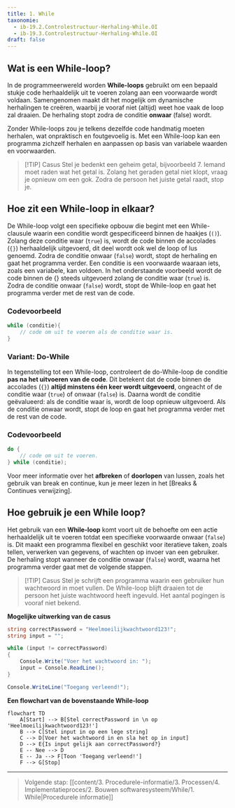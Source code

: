 ```yaml
---
title: 1. While
taxonomie:
  - ib-19.2.Controlestructuur-Herhaling-While.OI
  - ib-19.3.Controlestructuur-Herhaling-While.OI
draft: false
---
```


## Wat is een While-loop?
In de programmeerwereld worden **While-loops** gebruikt om een bepaald stukje code herhaaldelijk uit te voeren zolang aan een voorwaarde wordt voldaan. Samengenomen maakt dit het mogelijk om dynamische herhalingen te creëren, waarbij je vooraf niet (altijd) weet hoe vaak de loop zal draaien. De herhaling stopt zodra de conditie **onwaar** (false) wordt.

Zonder While-loops zou je telkens dezelfde code handmatig moeten herhalen, wat onpraktisch en foutgevoelig is. Met een While-loop kan een programma zichzelf herhalen en aanpassen op basis van variabele waarden en voorwaarden.

> [!TIP] Casus
> Stel je bedenkt een geheim getal, bijvoorbeeld 7. Iemand moet raden wat het getal is. Zolang het geraden getal niet klopt, vraag je opnieuw om een gok. Zodra de persoon het juiste getal raadt, stop je.

## Hoe zit een While-loop in elkaar?
De While-loop volgt een specifieke opbouw die begint met een While-clausule waarin een conditie wordt gespecificeerd binnen de haakjes (`()`). Zolang deze conditie waar (`true`) is, wordt de code binnen de accolades (`{}`) herhaaldelijk uitgevoerd, dit deel wordt ook wel de loop of lus genoemd. Zodra de conditie onwaar (`false`) wordt, stopt de herhaling en gaat het programma verder.
Een conditie is een voorwaarde waaraan iets, zoals een variabele, kan voldoen.
In het onderstaande voorbeeld wordt de code binnen de {} steeds uitgevoerd zolang de conditie waar (`true`) is. Zodra de conditie onwaar (`false`) wordt, stopt de While-loop en gaat het programma verder met de rest van de code.

### Codevoorbeeld
```C#
while (conditie){
    // code om uit te voeren als de conditie waar is.
}
```
### Variant: Do-While
In tegenstelling tot een While-loop, controleert de do-While-loop de conditie **pas na het uitvoeren van de code**. Dit betekent dat de code binnen de accolades (`{}`) **altijd minstens één keer wordt uitgevoerd**, ongeacht of de conditie waar (`true`) of onwaar (`false`) is. Daarna wordt de conditie geëvalueerd: als de conditie waar is, wordt de loop opnieuw uitgevoerd. Als de conditie onwaar wordt, stopt de loop en gaat het programma verder met de rest van de code.

### Codevoorbeeld
```C#
do {
    // code om uit te voeren.
} while (conditie);
```

Voor meer informatie over het **afbreken** of **doorlopen** van lussen, zoals het gebruik van break en continue, kun je meer lezen in het [Breaks & Continues verwijzing].

## Hoe gebruik je een While loop?
Het gebruik van een **While-loop** komt voort uit de behoefte om een actie herhaaldelijk uit te voeren totdat een specifieke voorwaarde onwaar (`false`) is. Dit maakt een programma flexibel en geschikt voor iteratieve taken, zoals tellen, verwerken van gegevens, of wachten op invoer van een gebruiker. De herhaling stopt wanneer de conditie onwaar (`false`) wordt, waarna het programma verder gaat met de volgende stappen.

> [!TIP] Casus
> Stel je schrijft een programma waarin een gebruiker hun wachtwoord in moet vullen. De While-loop blijft draaien tot de persoon het juiste wachtwoord heeft ingevuld. Het aantal pogingen is vooraf niet bekend.

**Mogelijke uitwerking van de casus**
```C#
string correctPassword = "Heelmoeilijkwachtwoord123!";
string input = "";

while (input != correctPassword)
{
    Console.Write("Voer het wachtwoord in: ");
    input = Console.ReadLine();
}

Console.WriteLine("Toegang verleend!");
```

**Een flowchart van de bovenstaande While-loop**

```mermaid
flowchart TD
    A[Start] --> B[Stel correctPassword in \n op 'Heelmoeilijkwachtwoord123!']
    B --> C[Stel input in op een lege string]
    C --> D[Voer het wachtwoord in en sla het op in input]
    D --> E{Is input gelijk aan correctPassword?}
    E -- Nee --> D
    E -- Ja --> F[Toon 'Toegang verleend!']
    F --> G[Stop]
```

---

> Volgende stap: [[content/3. Procedurele-informatie/3. Processen/4. Implementatieproces/2. Bouwen softwaresysteem/While/1. While|Procedurele informatie]]